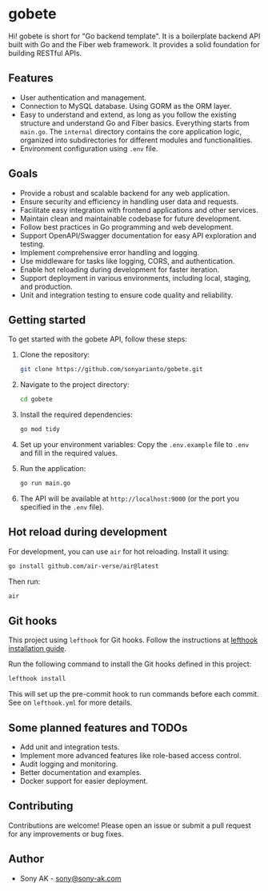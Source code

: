 # gobete

Hi! gobete is short for "Go backend template". It is a boilerplate backend API built with Go and the Fiber web framework. It provides a solid foundation for building RESTful APIs.

## Features

- User authentication and management.
- Connection to MySQL database. Using GORM as the ORM layer.
- Easy to understand and extend, as long as you follow the existing structure and understand Go and Fiber basics. Everything starts from `main.go`. The `internal` directory contains the core application logic, organized into subdirectories for different modules and functionalities.
- Environment configuration using `.env` file.

## Goals
- Provide a robust and scalable backend for any web application.
- Ensure security and efficiency in handling user data and requests.
- Facilitate easy integration with frontend applications and other services.
- Maintain clean and maintainable codebase for future development.
- Follow best practices in Go programming and web development.
- Support OpenAPI/Swagger documentation for easy API exploration and testing.
- Implement comprehensive error handling and logging.
- Use middleware for tasks like logging, CORS, and authentication.
- Enable hot reloading during development for faster iteration.
- Support deployment in various environments, including local, staging, and production.
- Unit and integration testing to ensure code quality and reliability.

## Getting started

To get started with the gobete API, follow these steps:

1. Clone the repository:
   ```bash
   git clone https://github.com/sonyarianto/gobete.git
   ```

2. Navigate to the project directory:
   ```bash
   cd gobete
   ```

3. Install the required dependencies:
   ```bash
   go mod tidy
   ```

4. Set up your environment variables:
   Copy the `.env.example` file to `.env` and fill in the required values.

5. Run the application:
   ```bash
   go run main.go
   ```
6. The API will be available at `http://localhost:9000` (or the port you specified in the `.env` file).

## Hot reload during development
For development, you can use `air` for hot reloading. Install it using:
```bash
go install github.com/air-verse/air@latest
```
Then run:
```bash
air
```

## Git hooks

This project using `lefthook` for Git hooks. Follow the instructions at [lefthook installation guide](https://lefthook.dev/installation/go.html).

Run the following command to install the Git hooks defined in this project:
```bash
lefthook install
```

This will set up the pre-commit hook to run commands before each commit. See on `lefthook.yml` for more details.

## Some planned features and TODOs
- Add unit and integration tests.
- Implement more advanced features like role-based access control.
- Audit logging and monitoring.
- Better documentation and examples.
- Docker support for easier deployment.

## Contributing
Contributions are welcome! Please open an issue or submit a pull request for any improvements or bug fixes.

## Author
- Sony AK - [sony@sony-ak.com](https://sony-ak.com)